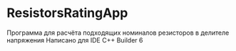 # ResistorsRatingApp
Программа для расчёта подходящих номиналов резисторов в делителе напряжения
Написано для IDE C++ Builder 6
